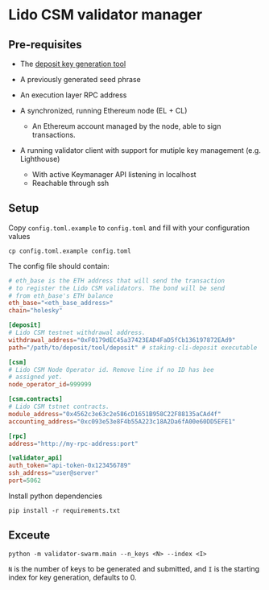 # Lido CSM validator manager

## Pre-requisites

- The [deposit key generation tool](https://github.com/ethereum/staking-deposit-cli)

- A previously generated seed phrase

- An execution layer RPC address
- A synchronized, running Ethereum node  (EL + CL)
    - An Ethereum account managed by the node, able to sign transactions.
- A running validator client with support for mutiple key management (e.g. Lighthouse)
    - With active Keymanager API listening in localhost
    - Reachable through ssh

## Setup

Copy `config.toml.example` to `config.toml` and fill with your configuration values

```
cp config.toml.example config.toml
```

The config file should contain:

```toml
# eth_base is the ETH address that will send the transaction 
# to register the Lido CSM validators. The bond will be send
# from eth_base's ETH balance
eth_base="<eth_base_address>" 
chain="holesky"

[deposit]
# Lido CSM testnet withdrawal address. 
withdrawal_address="0xF0179dEC45a37423EAD4FaD5fCb136197872EAd9"
path="/path/to/deposit/tool/deposit" # staking-cli-deposit executable

[csm]
# Lido CSM Node Operator id. Remove line if no ID has bee
# assigned yet.
node_operator_id=999999

[csm.contracts]
# Lido CSM tstnet contracts.
module_address="0x4562c3e63c2e586cD1651B958C22F88135aCAd4f"
accounting_address="0xc093e53e8F4b55A223c18A2Da6fA00e60DD5EFE1"

[rpc]
address="http://my-rpc-address:port"

[validator_api]
auth_token="api-token-0x123456789"
ssh_address="user@server"
port=5062
```


Install python dependencies

```
pip install -r requirements.txt
```


## Exceute

`python -m validator-swarm.main --n_keys <N> --index <I>`

`N` is the number of keys to be generated and submitted, and `I` is the starting index for key generation, defaults to 0.


